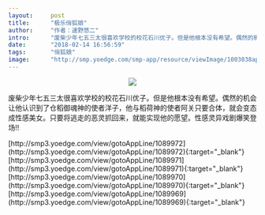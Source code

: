 ```yaml
---
layout:     post
title:      "极乐俏狐娘"
author:     "作者：速野悠二"
intro:      "废柴少年七五三太很喜欢学校的校花石川优子。但是他根本没有希望。偶然的机会让他认识到了仓稻御魂神的使者洋子，他与稻荷神的使者阿关只要合体，就会变态成性感美女。只要将逃走的恶灵抓回来，就能实现他的愿望。性感灵异戏剧爆笑登场!!"
date:       "2018-02-14 16:56:59"
tags:       "俏狐娘"
image:      "http://smp.yoedge.com/smp-app/resource/viewImage/1003038appline.png"
---
```

<div style="text-align: center">
<p><img src="http://smp.yoedge.com/smp-app/resource/viewImage/1003038appline.png"/></p>
</div>
<p class="post-meta">
<span>废柴少年七五三太很喜欢学校的校花石川优子。但是他根本没有希望。偶然的机会让他认识到了仓稻御魂神的使者洋子，他与稻荷神的使者阿关只要合体，就会变态成性感美女。只要将逃走的恶灵抓回来，就能实现他的愿望。性感灵异戏剧爆笑登场!!</span>
</p>
[http://smp3.yoedge.com/view/gotoAppLine/1089972](http://smp3.yoedge.com/view/gotoAppLine/1089972){:target="_blank"}
[http://smp3.yoedge.com/view/gotoAppLine/1089971](http://smp3.yoedge.com/view/gotoAppLine/1089971){:target="_blank"}
[http://smp3.yoedge.com/view/gotoAppLine/1089970](http://smp3.yoedge.com/view/gotoAppLine/1089970){:target="_blank"}
[http://smp3.yoedge.com/view/gotoAppLine/1089969](http://smp3.yoedge.com/view/gotoAppLine/1089969){:target="_blank"}


